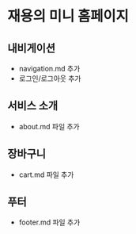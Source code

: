 # 재용의 미니 홈페이지

## 내비게이션
- navigation.md 추가
- 로그인/로그아웃 추가

## 서비스 소개
- about.md 파일 추가

## 장바구니
- cart.md 파일 추가


## 푸터
- footer.md 파일 추가